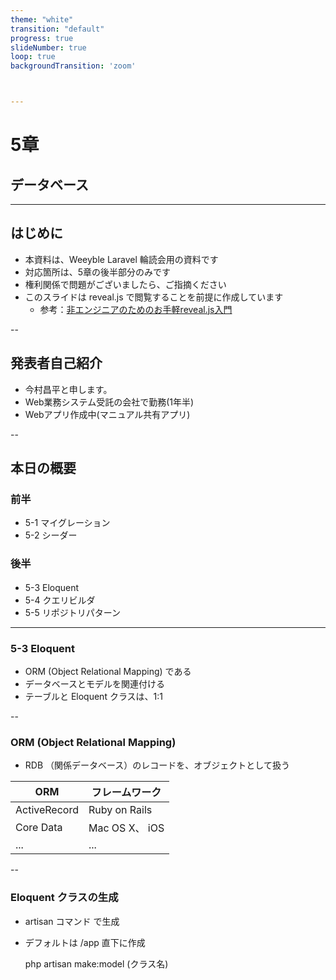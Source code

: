 ```yaml
---
theme: "white"
transition: "default"
progress: true
slideNumber: true
loop: true
backgroundTransition: 'zoom'



---
```


# 5章

## データベース

---

## はじめに

- 本資料は、Weeyble Laravel 輪読会用の資料です
- 対応箇所は、5章の後半部分のみです
- 権利関係で問題がございましたら、ご指摘ください
- このスライドは reveal.js で閲覧することを前提に作成しています
  - 参考：[非エンジニアのためのお手軽reveal.js入門](https://jyun76.github.io/revealjs-vscode/)

--

## 発表者自己紹介

- 今村昌平と申します。
- Web業務システム受託の会社で勤務(1年半)
- Webアプリ作成中(マニュアル共有アプリ)

--

## 本日の概要

### 前半

- 5-1 マイグレーション　　　　　　
- 5-2 シーダー　　　　　　　　　　

### 後半

- 5-3 Eloquent　　　　　　　　　　
- 5-4 クエリビルダ　　　　　　　　
- 5-5 リポジトリパターン　　　　　

---

### 5-3 Eloquent

- ORM (Object Relational Mapping) である
- データベースとモデルを関連付ける
- テーブルと Eloquent クラスは、1:1

--

### ORM (Object Relational Mapping)

- RDB （関係データベース）のレコードを、オブジェクトとして扱う

| ORM          | フレームワーク |
|--------------|----------------|
| ActiveRecord | Ruby on Rails  |
| Core Data    | Mac OS X、 iOS |
| ...          | ...            |

--

### Eloquent クラスの生成

- artisan コマンド で生成
- デフォルトは /app 直下に作成

    php artisan make:model (クラス名)
